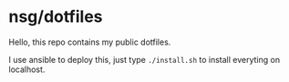 # nsg/dotfiles

Hello, this repo contains my public dotfiles.

I use ansible to deploy this, just type `./install.sh` to install everyting on localhost.